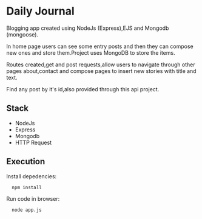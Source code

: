 # Daily Journal

Blogging app created using NodeJs (Express),EJS and Mongodb (mongoose).

In home page users can see some entry posts and then they can compose new ones and store them.Project uses MongoDB to store the items.

Routes created,get and post requests,allow users to navigate through other pages about,contact and compose pages to insert new stories with title and text.

Find any post by it's id,also provided through this api project.


## Stack
+ NodeJs
+ Express
+ Mongodb
+ HTTP Request


## Execution
Install depedencies:

      npm install

Run code in browser:

      node app.js



